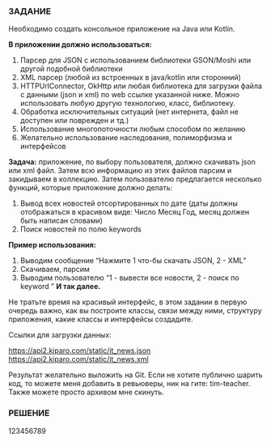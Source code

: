### ЗАДАНИЕ

Необходимо создать консольное приложение на Java или Kotlin.

**В приложении должно использоваться:**

1. Парсер для JSON с использованием библиотеки GSON/Moshi или другой подобной библиотеки
2. XML парсер (любой из встроенных в java/kotlin или сторонний)
3. HTTPUrlConnector, OkHttp или любая библиотека для загрузки файла с данными (json и xml) по web ссылке указанной ниже. Можно использовать любую другую технологию, класс, библиотеку. 
4. Обработка исключительных ситуаций (нет интернета, файл не доступен или поврежден и тд.)
5. Использование многопоточности любым способом по желанию 
6. Желательно использование наследования, полиморфизма и интерфейсов

**Задача:** приложение, по выбору пользователя, должно скачивать json или xml файл. Затем всю информацию из этих файлов парсим и закидываем в коллекцию. Затем пользователю предлагается несколько функций, которые приложение должно делать:

1. Вывод всех новостей отсортированных по дате (даты должны отображаться в красивом виде: Число Месяц Год, месяц должен быть написан словами)
2. Поиск новостей по полю keywords

**Пример использования:**
1. Выводим сообщение “Нажмите 1 что-бы скачать JSON, 2 - XML” 
2. Скачиваем, парсим 
3. Выводим пользователю “1 - вывести все новости, 2 - поиск по keyword ” **И так далее.**

Не тратьте время на красивый интерфейс, в этом задании в первую очередь важно, как вы построите классы, связи между ними, структуру приложения, какие классы и интерфейсы создадите.

Ссылки для загрузки данных:

https://api2.kiparo.com/static/it_news.json  
https://api2.kiparo.com/static/it_news.xml

Результат желательно выложить на Git. Если не хотите публично шарить код, то можете меня добавить в ревьюверы, ник на гите: tim-teacher.
Также можете просто архивом мне скинуть.

### РЕШЕНИЕ

123456789